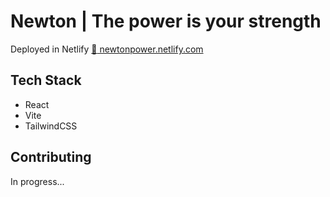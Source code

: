 # Newton | The power is your strength

Deployed in Netlify [:rocket: newtonpower.netlify.com](https://newtonpower.netlify.app/)

## Tech Stack

- React
- Vite
- TailwindCSS

## Contributing

In progress...
